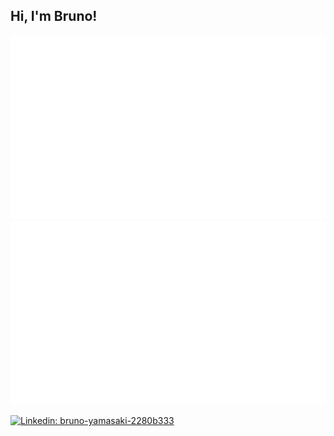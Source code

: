 <h2> Hi, I'm Bruno! </h2>

![](https://raw.githubusercontent.com/brunoj1/github-stats/master/generated/overview.svg#gh-dark-mode-only)
![](https://raw.githubusercontent.com/brunoj1/github-stats/master/generated/overview.svg#gh-light-mode-only)

[![Linkedin: bruno-yamasaki-2280b333](https://img.shields.io/badge/-BrunoYamasaki-blue?style=flat-square&logo=Linkedin&logoColor=white&link=https://www.linkedin.com/in/bruno-yamasaki-2280b333/)](https://www.linkedin.com/in/bruno-yamasaki-2280b333/)
